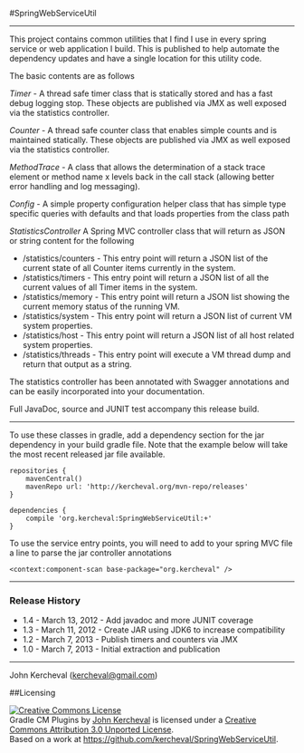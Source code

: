 #SpringWebServiceUtil

---

This project contains common utilities that I find I use in every
spring service or web application I build.  This is published to help
automate the dependency updates and have a single location for this
utility code.

The basic contents are as follows

*Timer* - A thread safe timer class that is statically stored and has a
fast debug logging stop.  These objects are published via JMX as well
exposed via the statistics controller.

*Counter* - A thread safe counter class that enables simple counts and
is maintained statically.  These objects are published via JMX as well
exposed via the statistics controller.

*MethodTrace* - A class that allows the determination of a stack trace
element or method name x levels back in the call stack (allowing
better error handling and log messaging).

*Config* - A simple property configuration helper class that has
simple type specific queries with defaults and that loads properties
from the class path

*StatisticsController* A Spring MVC controller class that will
return as JSON or string content for the following

- /statistics/counters - This entry point will return a JSON list of
the current state of all Counter items currently in the system.
- /statistics/timers - This entry point will return a JSON list of all
the current values of all Timer items in the system.
- /statistics/memory - This entry point will return a JSON list showing the
current memory status of the running VM.
- /statistics/system - This entry point will return a JSON list of
current VM system properties.
- /statistics/host - This entry point will return a JSON list of all
host related system properties.
- /statistics/threads - This entry point will execute a VM thread dump
and return that output as a string.

The statistics controller has been annotated with Swagger annotations
and can be easily incorporated into your documentation.

Full JavaDoc, source and JUNIT test accompany this release build.

---

To use these classes in gradle, add a dependency section for the jar
dependency in your build gradle file.  Note that the example below
will take the most recent released jar file available.

```
repositories {
    mavenCentral()
    mavenRepo url: 'http://kercheval.org/mvn-repo/releases'
}

dependencies {
    compile 'org.kercheval:SpringWebServiceUtil:+'
}
```

To use the service entry points, you will need to add to your spring
MVC file a line to parse the jar controller annotations

```
<context:component-scan base-package="org.kercheval" />
```

---

### Release History

- 1.4 - March 13, 2012 - Add javadoc and more JUNIT coverage
- 1.3 - March 11, 2012 - Create JAR using JDK6 to increase compatibility
- 1.2 - March 7, 2013 - Publish timers and counters via JMX
- 1.0 - March 7, 2013 - Initial extraction and publication

---

John Kercheval (kercheval@gmail.com)

##Licensing

<a rel="license" href="http://creativecommons.org/licenses/by/3.0/deed.en_US"><img alt="Creative Commons License" style="border-width:0" src="http://i.creativecommons.org/l/by/3.0/88x31.png" /></a><br /><span xmlns:dct="http://purl.org/dc/terms/" property="dct:title">Gradle CM Plugins</span> by <a xmlns:cc="http://creativecommons.org/ns#" href="https://github.com/kercheval" property="cc:attributionName" rel="cc:attributionURL">John Kercheval</a> is licensed under a <a rel="license" href="http://creativecommons.org/licenses/by/3.0/deed.en_US">Creative Commons Attribution 3.0 Unported License</a>.<br />Based on a work at <a xmlns:dct="http://purl.org/dc/terms/" href="https://github.com/kercheval/SpringWebServiceUtil" rel="dct:source">https://github.com/kercheval/SpringWebServiceUtil</a>.

